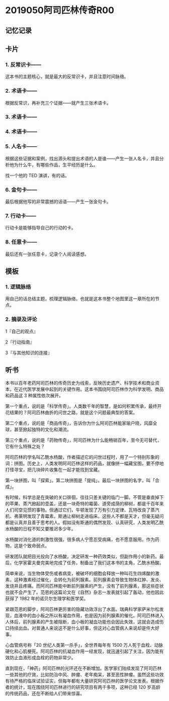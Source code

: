 # 2019050阿司匹林传奇R00

## 记忆记录

## 卡片

### 1. 反常识卡——

这本书的主题核心，就是最大的反常识卡，并且注意时间脉络。

### 2. 术语卡——

根据反常识，再补充三个证据——就产生三张术语卡。

### 3. 术语卡——

### 4. 术语卡——

### 5. 人名卡——

根据这些证据和案例，找出源头和提出术语的人是谁——产生一张人名卡，并且分析他为什么牛，有哪些作品，生平经历是什么。

找一个他的 TED 演讲，有的话。

### 6. 金句卡——

最后根据他写的非常震撼的话语——产生一张金句卡。

### 7. 行动卡——

行动卡是能够指导自己的行动的卡。

### 8. 任意卡——

最后还有一张任意卡，记录个人阅读感想。

## 模板

### 1. 逻辑脉络

用自己的话总结主题，梳理逻辑脉络，也就是这本书整个地图里这一章所在的节点。

### 2. 摘录及评论

1『自己的观点』

2『行动指南』

3『与其他知识的连接』

## 听书

本书以百年老药阿司匹林的传奇历史为线索，反映历史遗产、科学技术和商业资本，在近代医学发展中起到的关键作用。这本书围绕阿司匹林作为科学发明、商品和药品这 3 种属性依次展开。

第一个重点，说的是「科学传奇」。人类数千年的智慧，是如何积累传承，最终开花结果的？阿司匹林曲折的问世之路，就是这个问题最典型的答案。

第二个重点，说的是「商品传奇」，告诉你为什么阿司匹林能家喻户晓，风靡全球，甚至掀起独特的文化和潮流。

第三个重点，说的是「药物传奇」，阿司匹林为什么能畅销百年，至今无可替代，它有什么特殊之处？

阿司匹林的学名叫乙酰水杨酸，作者描述它的问世过程时，用了一个特别形象的词：拼图。历史上，人类发明阿司匹林这样的药品，就像拼一幅藏宝图，要不停地打怪寻宝，把几块碎片收集在一起才能找到宝藏。

第一块拼图，叫「探索」。第二块拼图是「提纯」。最后一块拼图的名字，叫「合成」。

有时候，科学总是在突破的关口徘徊，往往只差关键的临门一脚。不管是垂直掉下的苹果、蒸汽掀起的壶盖，还是一块奇特的霉菌、道旁成荫的柳树，都是千百年来人们司空见惯的事物。但通过它们，牛顿发现了万有引力定律、瓦特改良了蒸汽机、弗莱明发现了青霉素，斯通让柳树走进临床。这些人不都是天才，但毫无疑问都是认真并且善于思考的人。假如没有斯通的偶然发现、认真研究，人类发明乙酰水杨酸的日程不知又要推迟多少年。

水杨酸对消化道的刺激性很强，很多病人宁愿忍受病痛，也不愿意服用。作为药物，这是个致命弱点。

研发团队就把目光投向了水杨酸，决定研发一种药效类似，但副作用小的新药。最后，化学家霍夫曼完美地完成了任务，制备出了我们这本书的主角，乙酰水杨酸。

简单来说，当生物体受伤或者病变，被破坏的细胞会释放一种叫花生四烯酸的激素，这种激素经过催化，会转化为前列腺素。前列腺素会导致生物体红肿、发炎、发烧并且疼痛。而阿司匹林能中断前列腺素的产生，没有了前列腺素，那这些症状也就不会产生了。范恩的这篇论文在《自然》杂志一发表就引起了轰动，他也因此获得了 1982 年的诺贝尔生理学和医学奖。

紧跟范恩的脚步，阿司匹林更厉害的隐藏功效浮出了水面。瑞典科学家萨米尔松发现，血液中的血小板之所以有凝血作用，也是因为前列腺素的催化。阿司匹林进入人体后，前列腺素的产生被阻断，血小板的凝血功能也会因此失效，这就会造成伤口持续出血。对普通人来说这不是什么好事，但这对心血管病人来说却是件大好事。

心血管病号称「20 世纪人类第一杀手」，全世界每年有 1500 万人死于血栓、动脉硬化和心肌梗死。阿司匹林的抗凝血作用一经发现，就迅速引起了关注，因为能有效防止血液形成血栓的药物非常少。

直到现在，「神药」阿司匹林的光环还在不断增加。医学家们陆续发现了阿司匹林一些其他的疗效，比如防治中风、肿瘤、老年痴呆，甚至恶性肿瘤。虽然这些功效有待严格的临床试验证实，但每年都有大量研究阿司匹林的医学论文发表。根据作者的统计，现在围绕阿司匹林进行的研究项目有两千多项，这种已经 120 岁高龄的传统药品，还在不断给人们带来惊喜。

